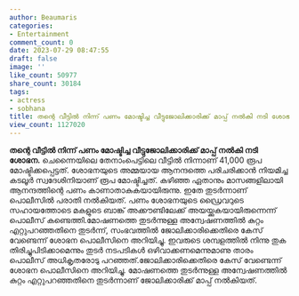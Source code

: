 ```yaml
---
author: Beaumaris
categories:
- Entertainment
comment_count: 0
date: 2023-07-29 08:47:55
draft: false
image: ''
like_count: 50977
share_count: 30184
tags:
- actress
- sobhana
title: തന്റെ വീട്ടിൽ നിന്ന് പണം മോഷ്ടിച്ച വീട്ടുജോലിക്കാരിക്ക് മാപ്പ് നൽകി നടി ശോഭന
view_count: 1127020
---
```


**തന്റെ വീട്ടിൽ നിന്ന് പണം മോഷ്ടിച്ച വീട്ടുജോലിക്കാരിക്ക് മാപ്പ് നൽകി നടി ശോഭന.** ചെന്നൈയിലെ തേനാംപെട്ടിലെ വീട്ടിൽ നിന്നാണ് 41,000 രൂപ മോഷ്ടിക്കപ്പെട്ടത്. ശോഭനയുടെ അമ്മയായ ആനന്ദത്തെ പരിചരിക്കാൻ നിയമിച്ച കടലൂർ സ്വദേശിനിയാണ് രൂപ മോഷ്ടിച്ചത്. കഴിഞ്ഞ ഏതാനും മാസങ്ങളിലായി ആനന്ദത്തിന്റെ പണം കാണാതാകുകയായിരുന്നു. ഇതേ തുടർന്നാണ് പൊലീസിൽ പരാതി നൽകിയത്. പണം ശോഭനയുടെ ഡ്രൈവറുടെ സഹായത്തോടെ മകളുടെ ബാങ്ക് അക്കൗണ്ടിലേക്ക് അയയ്ക്കുകയായിരുന്നെന്ന് പൊലീസ് കണ്ടെത്തി.മോഷണത്തെ തുടർന്നുള്ള അന്വേഷണത്തിൽ കുറ്റം എറ്റുപറഞ്ഞതിനെ തുടർന്ന്, സംഭവത്തിൽ ജോലിക്കാരിക്കെതിരെ കേസ് വേണ്ടെന്ന് ശോഭന പൊലീസിനെ അറിയിച്ചു. ഇവരുടെ ശമ്പളത്തിൽ നിന്നു തുക തിരിച്ചുപിടിക്കാമെന്നും തുടർ നടപടികൾ ഒഴിവാക്കണമെന്നുമാണു താരം പൊലീസ് അധികൃതരോടു പറഞ്ഞത്.ജോലിക്കാരിക്കെതിരെ കേസ് വേണ്ടെന്ന് ശോഭന പൊലീസിനെ അറിയിച്ചു. മോഷണത്തെ തുടർന്നുള്ള അന്വേഷണത്തിൽ കുറ്റം എറ്റുപറഞ്ഞതിനെ തുടർന്നാണ് ജോലിക്കാരിക്ക് മാപ്പ് നൽകിയത്.